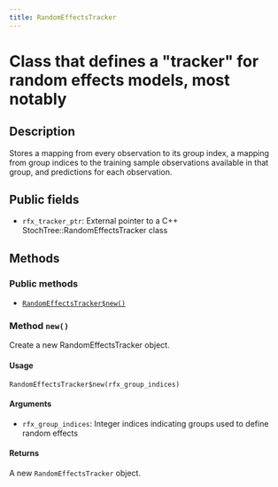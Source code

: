 ```yaml
---
title: RandomEffectsTracker
---
```


# Class that defines a "tracker" for random effects models, most notably

## Description

Stores a mapping from every observation to its group index, a mapping
from group indices to the training sample observations available in that
group, and predictions for each observation.

## Public fields

* `rfx_tracker_ptr`: External pointer to a C++ StochTree::RandomEffectsTracker class

## Methods

### Public methods

* [`RandomEffectsTracker$new()`](#method-RandomEffectsTracker-new)

### Method `new()`

Create a new RandomEffectsTracker object.

#### Usage

```
RandomEffectsTracker$new(rfx_group_indices)
```

#### Arguments

* `rfx_group_indices`: Integer indices indicating groups used to define random effects

#### Returns

A new `RandomEffectsTracker` object.

